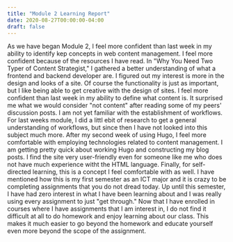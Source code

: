 ```yaml
---
title: "Module 2 Learning Report"
date: 2020-08-27T00:00:00-04:00
draft: false
---
```


As we have began Module 2, I feel more confident than last week in my ability to identify kep concepts in web content management. I feel more confident because of the resources I have read. In "Why You Need Two Typer of Content Strategist," I gathered a better understanding of what a frontend and backend developer are. I figured out my interest is more in the design and looks of a site. Of course the functionality is just as important, but I like being able to get creative with the design of sites. 
I feel more confident than last week in my ability to define what content is. It surprised me what we would consider "not content" after reading some of my peers' discussion posts.
I am not yet familiar with the establishment of workflows. For last weeks module, I did a littl ebit of research to get a general understanding of workflows, but since then I have not looked into this subject much more.
After my second week of using Hugo, I feel more comfortable with employing technologies related to content management. I am getting pretty quick about working Hugo and constructing my blog posts. I find the site very user-friendly even for someone like me who does not have much experience witht the HTML language.
Finally, for self-directed learning, this is a concept I feel comfortable with as well. I have mentioned how this is my first semester as an ICT major and it is crazy to be completing assignments that you do not dread today. Up until this semester, I have had zero interest in what I have been learning about and I was really using every assignment to just "get through." Now that I have enrolled in courses where I have assignments that I am interest in, I do not find it difficult at all to do homework and enjoy learning about our class. This makes it much easier to go beyond the homework and educate yourself even more beyond the scope of the assignment. 
